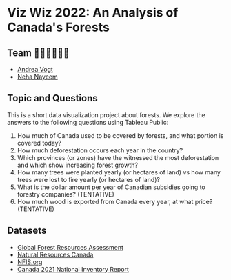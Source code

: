 # Viz Wiz 2022: An Analysis of Canada's Forests

## Team 👩🏻‍💻👩🏻‍💻

- [Andrea Vogt](https://github.com/pangeanostalgia)
- [Neha Nayeem](https://github.com/neha-nayeem)

## Topic and Questions
This is a short data visualization project about forests. We explore the answers to the following questions using Tableau Public:

1. How much of Canada used to be covered by forests, and what portion is covered today?
2. How much deforestation occurs each year in the country? 
3. Which provinces (or zones) have the witnessed the most deforestation and which show increasing forest growth? 
4. How many trees were planted yearly (or hectares of land) vs how many trees were lost to fire yearly (or hectares of land)?
5. What is the dollar amount per year of Canadian subsidies going to forestry companies? (TENTATIVE)
6. How much wood is exported from Canada every year, at what price? (TENTATIVE)

## Datasets

- [Global Forest Resources Assessment](https://fra-data.fao.org/WO/fra2020/home/)
- [Natural Resources Canada](https://cfs.nrcan.gc.ca/statsprofile/)
- [NFIS.org](https://nfi.nfis.org/resources/general/summaries/t1/en/CA/html/CA_T5_FORAGE20_AREA_en.html)
- [Canada 2021 National Inventory Report](https://unfccc.int/documents/271493)

